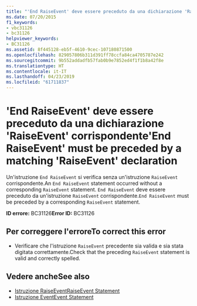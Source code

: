 ```yaml
---
title: "'End RaiseEvent' deve essere preceduto da una dichiarazione 'RaiseEvent' corrispondente"
ms.date: 07/20/2015
f1_keywords:
- vbc31126
- bc31126
helpviewer_keywords:
- BC31126
ms.assetid: 8f445128-eb5f-4610-9cec-107180871500
ms.openlocfilehash: 829057806b311d391ff78ccfa84ca4705787e242
ms.sourcegitcommit: 9b552addadfb57fab0b9e7852ed4f1f1b8a42f8e
ms.translationtype: HT
ms.contentlocale: it-IT
ms.lasthandoff: 04/23/2019
ms.locfileid: "61711837"
---
```

# <a name="end-raiseevent-must-be-preceded-by-a-matching-raiseevent-declaration"></a><span data-ttu-id="d46b3-102">'End RaiseEvent' deve essere preceduto da una dichiarazione 'RaiseEvent' corrispondente</span><span class="sxs-lookup"><span data-stu-id="d46b3-102">'End RaiseEvent' must be preceded by a matching 'RaiseEvent' declaration</span></span>
<span data-ttu-id="d46b3-103">Un'istruzione `End RaiseEvent` si verifica senza un'istruzione `RaiseEvent` corrispondente.</span><span class="sxs-lookup"><span data-stu-id="d46b3-103">An `End RaiseEvent` statement occurred without a corresponding `RaiseEvent` statement.</span></span> <span data-ttu-id="d46b3-104">`End RaiseEvent` deve essere preceduto da un'istruzione `RaiseEvent` corrispondente.</span><span class="sxs-lookup"><span data-stu-id="d46b3-104">`End RaiseEvent` must be preceded by a corresponding `RaiseEvent` statement.</span></span>  
  
 <span data-ttu-id="d46b3-105">**ID errore:** BC31126</span><span class="sxs-lookup"><span data-stu-id="d46b3-105">**Error ID:** BC31126</span></span>  
  
## <a name="to-correct-this-error"></a><span data-ttu-id="d46b3-106">Per correggere l'errore</span><span class="sxs-lookup"><span data-stu-id="d46b3-106">To correct this error</span></span>  
  
- <span data-ttu-id="d46b3-107">Verificare che l'istruzione `RaiseEvent` precedente sia valida e sia stata digitata correttamente.</span><span class="sxs-lookup"><span data-stu-id="d46b3-107">Check that the preceding `RaiseEvent` statement is valid and correctly spelled.</span></span>  
  
## <a name="see-also"></a><span data-ttu-id="d46b3-108">Vedere anche</span><span class="sxs-lookup"><span data-stu-id="d46b3-108">See also</span></span>

- [<span data-ttu-id="d46b3-109">Istruzione RaiseEvent</span><span class="sxs-lookup"><span data-stu-id="d46b3-109">RaiseEvent Statement</span></span>](../../visual-basic/language-reference/statements/raiseevent-statement.md)
- [<span data-ttu-id="d46b3-110">Istruzione Event</span><span class="sxs-lookup"><span data-stu-id="d46b3-110">Event Statement</span></span>](../../visual-basic/language-reference/statements/event-statement.md)
